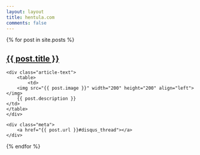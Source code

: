 ```yaml
---
layout: layout
title: hentula.com
comments: false
---
```


<div class="related">
  {% for post in site.posts %}
  <div class=" post-excerpt">
	<h2 class="title">
		<a href="{{ post.url }}">{{ post.title }}</a> 
	</h2>

	<div class="article-text">
		<table>
			<td>
		<img src="{{ post.image }}" width="200" height="200" align="left"></img>
		{{ post.description }}
	</td>
	</table>
	</div>

	<div class="meta">
		<a href="{{ post.url }}#disqus_thread"></a>
	</div>
  </div>
  {% endfor %}
</div>
